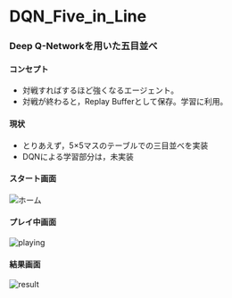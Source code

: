 # DQN_Five_in_Line

### Deep Q-Networkを用いた五目並べ
#### コンセプト
* 対戦すればするほど強くなるエージェント。
* 対戦が終わると，Replay Bufferとして保存。学習に利用。

#### 現状
* とりあえず，5×5マスのテーブルでの三目並べを実装
* DQNによる学習部分は，未実装


#### スタート画面
![ホーム](https://github.com/natsu-summer72/DQN_Five_in_Line/tree/master/example/home.png)

#### プレイ中画面
![playing](https://github.com/natsu-summer72/DQN_Five_in_Line/tree/master/example/playing.png)

#### 結果画面
![result](https://github.com/natsu-summer72/DQN_Five_in_Line/tree/master/example/result.png)


